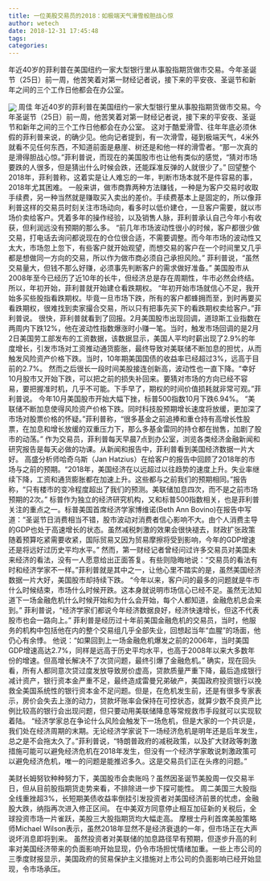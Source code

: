 ```yaml
---
title: 一位美股交易员的2018：如极端天气滑雪般胆战心惊
author: wetech
date: 2018-12-31 17:45:48
tags: 
categories: 
---
```

年近40岁的菲利普在美国纽约一家大型银行里从事股指期货做市交易。今年圣诞节（25日）前一周，他苦笑着对第一财经记者说，接下来的平安夜、圣诞节和新年之间的三个工作日他都会在办公室。
<!-- more -->
<img align="center" border="0" src="https://imgcdn.yicai.com/uppics/images/2018/12/c99ac4f3eb8cb6b5eae1b6e6d572e527.jpg" />
周佳
年近40岁的菲利普在美国纽约一家大型银行里从事股指期货做市交易。今年圣诞节（25日）前一周，他苦笑着对第一财经记者说，接下来的平安夜、圣诞节和新年之间的三个工作日他都会在办公室。
这对于酷爱滑雪、往年年底必须休假的菲利普来说，的确少见。他向记者提到，有一次滑雪，碰到极端天气，4米外就看不见任何东西，不知道前面是悬崖、树还是和他一样的滑雪者。“那一次真的是滑得胆战心惊。”菲利普说，而现在的美国股市也让他有类似的感觉，“猜对市场要跌的人很多，但是猜出什么时候会跌，还能踩准反弹的人就很少了。”
回望整个2018年，菲利普称，这着实是让人难忘的一年，判断市场本就不是件容易的事，2018年尤其困难。
一般来讲，做市商靠两种方法赚钱，一种是为客户交易时收取手续费，另一种当然就是赚取买入卖出的差价。手续费基本上是固定的，所以像菲利普这样的交易员时刻关注市场动向，看多时以低价建仓，一旦客户需要，就以市场价卖给客户。凭着多年的操作经验，以及销售人脉，菲利普承认自己今年小有收获，但利润远没有预期的那么多。
“前几年市场波动性很小的时候，客户都很少做交易，打电话去询问都说现在的仓位很合适，不需要调整。而今年市场的波动性又太大，市场忽上忽下，有些客户就开始观望，而想交易的客户在一个时间里又几乎都是想做同一方向的交易，所以作为做市商必须自己承担风险。” 菲利普说，“虽然交易量大，但钱不那么好赚，必须事先判断客户的需求做好准备。”
美国股市从2008年至今已经历了近10年的长牛，但经济总是存在周期性，牛市必然会终结。所以，年初开始，菲利普就开始建仓看跌期权。
“年初开始市场就信心不足，我开始多买些股指看跌期权。毕竟一旦市场下跌，所有的客户都蜂拥而至，到时再要买看跌期权，很难找到卖家撮合交易，所以只有把事先买下的看跌期权卖给客户。”菲利普说。
很快，菲利普就看到了回报。2月美国股市出现回调，道琼斯工业指数在两周内下跌12%，他在波动性指数爆涨时小赚一笔。当时，触发市场回调的是2月2日美国劳工部发布的工资数据，该数据显示，美国人平均时薪出现了2.9%的年度增长，引发市场对工资推动通货膨胀，最终导致对美联储不断加息的担忧，从而触发风险资产价格下跌。当时，10年期美国国债的收益率已经超过3%，远高于目前的2.7%。
然而之后很长一段时间美股接连创新高，波动性也一直下降。“幸好10月股市又开始下跌，可以把之前的损失补回来。要猜对市场的方向已经不容易，要把握准时机，几乎不可能。下手早了，期权的时间价值损耗就非常可观。”菲利普说。
今年10月美国股市开始大幅下挫，标普500指数10月下跌6.94%。
“美联储不断加息使得风险资产价格下跌。同时科技股预期增长速度将放缓，更加深了市场对股票价格的怀疑。”菲利普称，“很多基金之前追捧和重仓持有高增长性股票，在加息和增长放缓的双重压力下，那么多基金雷同的持仓都在抛售，加剧了股市的动荡。”
作为交易员，菲利普每天早晨7点到办公室，浏览各类经济金融新闻和研究报告是每天必做的功课。从新闻和报告中，菲利普看到美国经济数据一片大好。
高盛分析师哈奇乌斯（Jan Hatzius）在给客户的报告中回顾了2018年的市场与之前的预期。“2018年，美国经济在以远超过以往趋势的速度上升。失业率继续下降，工资和通货膨胀都在加速上升。这些都与之前我们的预期相同。”报告称，“只有楼市的变冷程度超出了我们的预测。美联储加息四次，而不是之前市场预期的2次。”
标普作为独立的经济研究机构，又和标普500指数相关，也是菲利普关注的重点之一。标普美国首席经济学家博维诺(Beth Ann Bovino)在报告中写道：“圣诞节日消费相当不错，股市波动对消费者信心影响不大。由个人消费主导的GDP也处于高速增长的状态。虽然减税刺激的效果会很快褪去，财政扩张政策随着预算吃紧需要收紧，国际贸易又因为贸易摩擦将受到影响，今年的GDP增速还是将远好过历史平均水平。”
然而，第一财经记者曾经问过许多交易员对美国未来经济的看法，没有一人愿意给出正面答复。有些则隐晦地说：“交易员的看法有时和经济学家不一样。”菲利普就是其中之一，让他心里不踏实的是，虽然美国经济数据一片大好，美国股市却持续下跌。
“今年以来，客户问的最多的问题就是牛市什么时候结束，市场什么时候开跌。这本身就说明市场信心已经不足。虽然无法知道下一场金融危机什么时候开始和为什么会开始，每个人都知道，金融危机总会来到。” 菲利普说，“经济学家们都说今年经济数据良好，经济快速增长，但这不代表股市也会一路向上。”
菲利普是经历过十年前美国金融危机的交易员，当时，他服务的机构中包括他在内的整个交易组几乎全部失业，回想起当年“血腥”的场面，他仍心有余悸。
他说：“如果回到上一场金融危机爆发之前的2006年，当时美国GDP增速高达2.7%，同样是远高于历史平均水平，也高于2008年以来大多数年份的增速。但高增长解决不了次贷问题，最终引爆了金融危机。”
确实，现在回头看，所有人都同意次贷过度发放导致房价虚高，贷款质量严重下降，最后造成银行减计资产，银行资本金严重不足，最终造成雷曼兄弟破产，美国政府投资银行以挽救全美国系统性的银行资本金不足问题。但是，在危机发生前，还是有很多专家表示，房价会失去上涨的动力，贷款坏账率会保持在可控状态，就算少数不良资产比例比较高的银行会出现问题，但只要动用美联储降息等常规救市手段就可以实现软着陆。
“经济学家总在争论什么风险会触发下一场危机，但是大家的一个共识是，我们处在经济周期的末期。无论经济学家说下一场经济危机是明年还是后年发生，总之是不会拖太久了。”菲利普说，“特朗普政府的减税政策，以及扩大财政等刺激措施可能可以避免经济危机在2018年发生，但没有一个经济学家敢说刺激政策可以避免经济危机，唯一的问题是能推迟多久。这是交易员们正在头疼的问题。”
 
 
美财长姆努钦种种努力下，美国股市会卖账吗？虽然因圣诞节美股周一仅交易半日，但从目前股指期货走势来看，不排除进一步下探可能性。
周二美国三大股指全线重挫超3%，长短期美债收益率倒挂引发投资者对美国经济前景的忧虑，金融股大跌，纳指再次进入修正区间。
在中美双方同意停止相互加征新的关税后，全球投资市场一片雀跃，美股三大股指期货均大幅走高。
摩根士丹利首席美股策略师Michael Wilson表示，虽然2018年显然不是经济衰退的一年，但市场正在大声说坏消息即将到来。
虽然投资者对美联储的加息路径早有预期，但逐步升高的利率对美国经济带来的负面影响开始显现，仍令市场担忧情绪加重。一些上市公司的三季度财报显示，美国政府的贸易保护主义措施对上市公司的负面影响已经开始显现，令市场承压。
